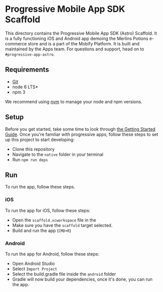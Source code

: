 # Progressive Mobile App SDK Scaffold

This directory contains the Progressive Mobile App SDK (Astro) Scaffold. It is a fully functioning iOS and Android app demoing the Merlins Potions e-commerce store and is a part of the Mobify Platform. It is built and maintained by the Apps team. For questions and support, head on to `#progressive-app-astro`.

## Requirements

* [Git](https://git-scm.com/)
* node 6 LTS\*
* npm 3

We recommend using [nvm](https://github.com/creationix/nvm#installation) to manage your node and npm versions. 

## Setup

Before you get started, take some time to look through [the Getting Started Guide](http://astro.mobify.com/latest/guides/before-you-begin/). Once you're familiar with progressive apps, follow these steps to set up this project to start developing:

- Clone this repository
- Navigate to the `native` folder in your terminal
- Run `npm run deps`

## Run
To run the app, follow these steps.

### iOS
To run the app for iOS, follow these steps:
- Open the `scaffold.xcworkspace` file in the 
- Make sure you have the `scaffold` target selected.
- Build and run the app (`CMD+R`)

### Android
To run the app for Android, follow these steps:
- Open Android Studio
- Select `Import Project`
- Select the build.gradle file inside the `android` folder
- Gradle will now build your dependencies, once it's done, you can run the app.
